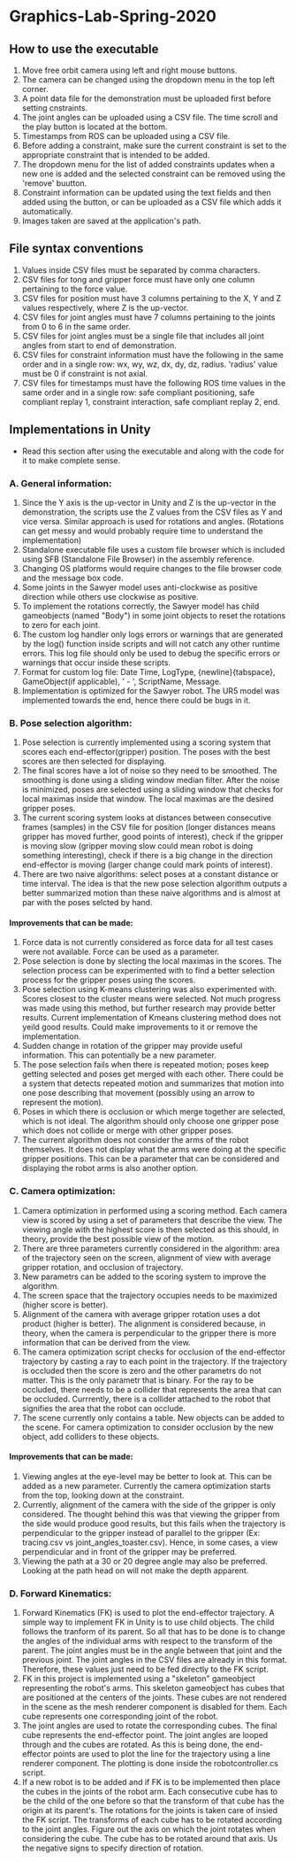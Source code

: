 # Graphics-Lab-Spring-2020

## How to use the executable
1. Move free orbit camera using left and right mouse buttons.
2. The camera can be changed using the dropdown menu in the top left corner.
3. A point data file for the demonstration must be uploaded first before setting cnstraints.
4. The joint angles can be uploaded using a CSV file. The time scroll and the play button is located at the bottom.
5. Timestamps from ROS can be uploaded using a CSV file.
6. Before adding a constraint, make sure the current constraint is set to the appropriate constraint that is intended to be added.
7. The dropdown menu for the list of added constraints updates when a new one is added and the selected constraint can be removed using the 'remove' buutton.
8. Constraint information can be updated using the text fields and then added using the button, or can be uploaded as a CSV file which adds it automatically.
9. Images taken are saved at the application's path.

## File syntax conventions
1. Values inside CSV files must be separated by comma characters.
2. CSV files for tong and gripper force must have only one column pertaining to the force value.
3. CSV files for position must have 3 columns pertaining to the X, Y and Z values respectively, where Z is the up-vector.
4. CSV files for joint angles must have 7 columns pertaining to the joints from 0 to 6 in the same order.
5. CSV files for joint angles must be a single file that includes all joint angles from start to end of demonstration.
6. CSV files for constraint information must have the following in the same order and in a single row: wx, wy, wz, dx, dy, dz, radius. 'radius' value must be 0 if constraint is not axial.
7. CSV files for timestamps must have the following ROS time values in the same order and in a single row: safe compliant positioning, safe compliant replay 1, constraint interaction, safe compliant replay 2, end.

## Implementations in Unity
* Read this section after using the executable and along with the code for it to make complete sense.
### A. General information:
1. Since the Y axis is the up-vector in Unity and Z is the up-vector in the demonstration, the scripts use the Z values from the CSV files as Y and vice versa. Similar approach is used for rotations and angles. (Rotations can get messy and would probably require time to understand the implementation)
2. Standalone executable file uses a custom file browser which is included using SFB (Standalone File Browser) in the assembly reference.
3. Changing OS platforms would require changes to the file browser code and the message box code.
4. Some joints in the Sawyer model uses anti-clockwise as positive direction while others use clockwise as positive.
5. To implement the rotations correctly, the Sawyer model has child gameobjects (named "Body") in some joint objects to reset the rotations to zero for each joint.
6. The custom log handler only logs errors or warnings that are generated by the log() function inside scripts and will not catch any other runtime errors. This log file should only be used to debug the specific errors or warnings that occur inside these scripts.
7. Format for custom log file: Date Time, LogType, {newline}{tabspace}, GameObject(if applicable), ' - ', ScriptName, Message.
8. Implementation is optimized for the Sawyer robot. The UR5 model was implemented towards the end, hence there could be bugs in it.

### B. Pose selection algorithm:
1. Pose selection is currently implemented using a scoring system that scores each end-effector(gripper) position. The poses with the best scores are then selected for displaying.
2. The final scores have a lot of noise so they need to be smoothed. The smoothing is done using a sliding window median filter. After the noise is minimized, poses are selected using a sliding window that checks for local maximas inside that window. The local maximas are the desired gripper poses.
3. The current scoring system looks at distances between consecutive frames (samples) in the CSV file for position (longer distances means gripper has moved further, good points of interest), check if the gripper is moving slow (gripper moving slow could mean robot is doing something interesting), check if there is a big change in the direction end-effector is moving (larger change could mark points of interest).
4. There are two naive algorithms: select poses at a constant distance or time interval. The idea is that the new pose selection algorithm outputs a better summarized motion than these naive algorithms and is almost at par with the poses selcted by hand.
#### Improvements that can be made:
1. Force data is not currently considered as force data for all test cases were not available. Force can be used as a parameter.
2. Pose selection is done by slecting the local maximas in the scores. The selection process can be experimented with to find a better selection process for the gripper poses using the scores.
3. Pose selection using K-means clustering was also experimented with. Scores closest to the cluster means were selected. Not much progress was made using this method, but further research may provide better results. Current implementation of Kmeans clustering method does not yeild good results. Could make improvements to it or remove the implementation.
4. Sudden change in rotation of the gripper may provide useful information. This can potentially be a new parameter.
5. The pose selection fails when there is repeated motion; poses keep getting selected and poses get merged with each other. There could be a system that detects repeated motion and summarizes that motion into one pose describing that movement (possibly using an arrow to represent the motion).
6. Poses in which there is occlusion or which merge together are selected, which is not ideal. The algorithm should only choose one gripper pose which does not collide or merge with other gripper poses.
7. The current algorithm does not consider the arms of the robot themselves. It does not display what the arms were doing at the specific gripper positions. This can be a parameter that can be considered and displaying the robot arms is also another option.

### C. Camera optimization:
1. Camera optimization in performed using a scoring method. Each camera view is scored by using a set of parameters that describe the view. The viewing angle with the highest score is then selected as this should, in theory, provide the best possible view of the motion.
2. There are three parameters currently considered in the algorithm: area of the trajectory seen on the screen, alignment of view with average gripper rotation, and occlusion of trajectory.
3. New parametrs can be added to the scoring system to improve the algorithm.
4. The screen space that the trajectory occupies needs to be maximized (higher score is better).
5. Alignment of the camera with average gripper rotation uses a dot product (higher is better). The alignment is considered because, in theory, when the camera is perpendicular to the gripper there is more information that can be derived from the view.
6. The camera optimization script checks for occlusion of the end-effector trajectory by casting a ray to each point in the trajectory. If the trajectory is occluded then the score is zero and the other parametrs do not matter. This is the only parametr that is binary. For the ray to be occluded, there needs to be a collider that represents the area that can be occluded. Currrently, there is a collider attached to the robot that signifies the area that the robot can occlude.
7. The scene currently only contains a table. New objects can be added to the scene. For camera optimization to consider occlusion by the new object, add colliders to these objects.
#### Improvements that can be made:
1. Viewing angles at the eye-level may be better to look at. This can be added as a new parameter. Currently the camera optimization starts from the top, looking down at the constraint. 
2. Currently, alignment of the camera with the side of the gripper is only considered. The thought behind this was that viewing the gripper from the side would produce good results, but this fails when the trajectory is perpendicular to the gripper instead of parallel to the gripper (Ex: tracing.csv vs joint_angles_toaster.csv). Hence, in some cases, a view perpendicular and in front of the gripper may be preferred.
3. Viewing the path at a 30 or 20 degree angle may also be preferred. Looking at the path head on will not make the depth apparent.

### D. Forward Kinematics:
1. Forward Kinematics (FK) is used to plot the end-effector trajectory. A simple way to implement FK in Unity is to use child objects. The child follows the tranform of its parent. So all that has to be done is to change the angles of the individual arms with respect to the transform of the parent. The joint angles must be in the angle between that joint and the previous joint. The joint angles in the CSV files are already in this format. Therefore, these values just need to be fed directly to the FK script.
2. FK in this project is implemented using a "skeleton" gameobject representing the robot's arms. This skeleton gameobject has cubes that are positioned at the centers of the joints. These cubes are not rendered in the scene as the mesh renderer component is disabled for them. Each cube represents one corresponding joint of the robot.
3. The joint angles are used to rotate the corresponding cubes. The final cube represents the end-effector point. The joint angles are looped through and the cubes are rotated. As this is being done, the end-effector points are used to plot the line for the trajectory using a line renderer component. The plotting is done inside the robotcontroller.cs script.
4. If a new robot is to be added and if FK is to be implemented then place the cubes in the joints of the robot arm. Each consecutive cube has to be the child of the one before so that the transform of that cube has the origin at its parent's. The rotations for the joints is taken care of insied the FK script. The transforms of each cube has to be rotated according to the joint angles. Figure out the axis on which the joint rotates when considering the cube. The cube has to be rotated around that axis. Us the negative signs to specify direction of rotation.